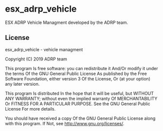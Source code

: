 # esx_adrp_vehicle

ESX ADRP Vehicle Managment developed by the ADRP team.

## License

esx_adrp_vehicle - vehicle managment

Copyright (C) 2019 ADRP team

This program Is free software: you can redistribute it And/Or modify it under the terms Of the GNU General Public License As published by the Free Software Foundation, either version 3 Of the License, Or (at your option) any later version.

This program Is distributed In the hope that it will be useful, but WITHOUT ANY WARRANTY; without even the implied warranty Of MERCHANTABILITY Or FITNESS FOR A PARTICULAR PURPOSE. See the GNU General Public License For more details.

You should have received a copy Of the GNU General Public License along with this program. If Not, see http://www.gnu.org/licenses/.

